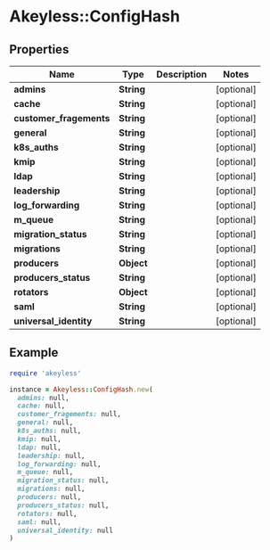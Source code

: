 # Akeyless::ConfigHash

## Properties

| Name | Type | Description | Notes |
| ---- | ---- | ----------- | ----- |
| **admins** | **String** |  | [optional] |
| **cache** | **String** |  | [optional] |
| **customer_fragements** | **String** |  | [optional] |
| **general** | **String** |  | [optional] |
| **k8s_auths** | **String** |  | [optional] |
| **kmip** | **String** |  | [optional] |
| **ldap** | **String** |  | [optional] |
| **leadership** | **String** |  | [optional] |
| **log_forwarding** | **String** |  | [optional] |
| **m_queue** | **String** |  | [optional] |
| **migration_status** | **String** |  | [optional] |
| **migrations** | **String** |  | [optional] |
| **producers** | **Object** |  | [optional] |
| **producers_status** | **String** |  | [optional] |
| **rotators** | **Object** |  | [optional] |
| **saml** | **String** |  | [optional] |
| **universal_identity** | **String** |  | [optional] |

## Example

```ruby
require 'akeyless'

instance = Akeyless::ConfigHash.new(
  admins: null,
  cache: null,
  customer_fragements: null,
  general: null,
  k8s_auths: null,
  kmip: null,
  ldap: null,
  leadership: null,
  log_forwarding: null,
  m_queue: null,
  migration_status: null,
  migrations: null,
  producers: null,
  producers_status: null,
  rotators: null,
  saml: null,
  universal_identity: null
)
```

